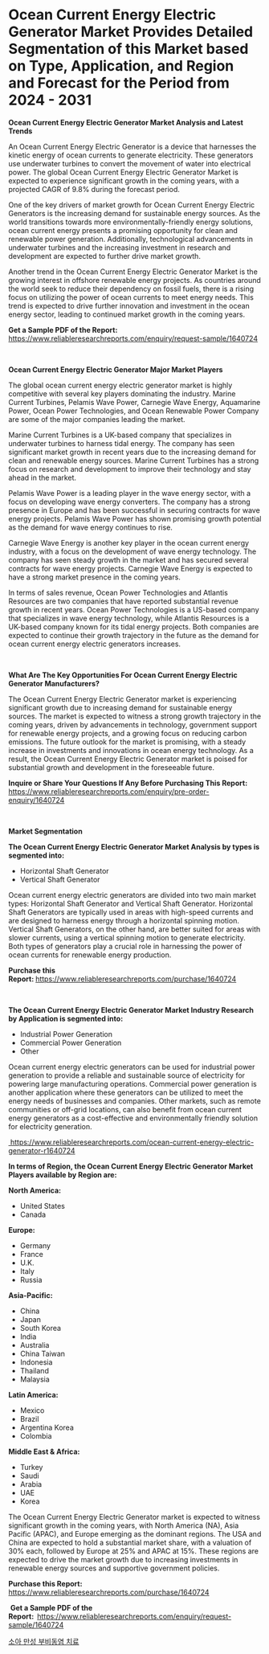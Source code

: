 <p><h1>Ocean Current Energy Electric Generator Market Provides Detailed Segmentation of this Market based on Type, Application, and Region and Forecast for the Period from 2024 - 2031</h1></p><p><strong>Ocean Current Energy Electric Generator Market Analysis and Latest Trends</strong></p>
<p><p>An Ocean Current Energy Electric Generator is a device that harnesses the kinetic energy of ocean currents to generate electricity. These generators use underwater turbines to convert the movement of water into electrical power. The global Ocean Current Energy Electric Generator Market is expected to experience significant growth in the coming years, with a projected CAGR of 9.8% during the forecast period.</p><p>One of the key drivers of market growth for Ocean Current Energy Electric Generators is the increasing demand for sustainable energy sources. As the world transitions towards more environmentally-friendly energy solutions, ocean current energy presents a promising opportunity for clean and renewable power generation. Additionally, technological advancements in underwater turbines and the increasing investment in research and development are expected to further drive market growth.</p><p>Another trend in the Ocean Current Energy Electric Generator Market is the growing interest in offshore renewable energy projects. As countries around the world seek to reduce their dependency on fossil fuels, there is a rising focus on utilizing the power of ocean currents to meet energy needs. This trend is expected to drive further innovation and investment in the ocean energy sector, leading to continued market growth in the coming years.</p></p>
<p><strong>Get a Sample PDF of the Report:&nbsp;</strong> <a href="https://www.reliableresearchreports.com/enquiry/request-sample/1640724">https://www.reliableresearchreports.com/enquiry/request-sample/1640724</a></p>
<p>&nbsp;</p>
<p><strong>Ocean Current Energy Electric Generator Major Market Players</strong></p>
<p><p>The global ocean current energy electric generator market is highly competitive with several key players dominating the industry. Marine Current Turbines, Pelamis Wave Power, Carnegie Wave Energy, Aquamarine Power, Ocean Power Technologies, and Ocean Renewable Power Company are some of the major companies leading the market. </p><p>Marine Current Turbines is a UK-based company that specializes in underwater turbines to harness tidal energy. The company has seen significant market growth in recent years due to the increasing demand for clean and renewable energy sources. Marine Current Turbines has a strong focus on research and development to improve their technology and stay ahead in the market.</p><p>Pelamis Wave Power is a leading player in the wave energy sector, with a focus on developing wave energy converters. The company has a strong presence in Europe and has been successful in securing contracts for wave energy projects. Pelamis Wave Power has shown promising growth potential as the demand for wave energy continues to rise.</p><p>Carnegie Wave Energy is another key player in the ocean current energy industry, with a focus on the development of wave energy technology. The company has seen steady growth in the market and has secured several contracts for wave energy projects. Carnegie Wave Energy is expected to have a strong market presence in the coming years.</p><p>In terms of sales revenue, Ocean Power Technologies and Atlantis Resources are two companies that have reported substantial revenue growth in recent years. Ocean Power Technologies is a US-based company that specializes in wave energy technology, while Atlantis Resources is a UK-based company known for its tidal energy projects. Both companies are expected to continue their growth trajectory in the future as the demand for ocean current energy electric generators increases.</p></p>
<p>&nbsp;</p>
<p><strong>What Are The Key Opportunities For Ocean Current Energy Electric Generator Manufacturers?</strong></p>
<p><p>The Ocean Current Energy Electric Generator market is experiencing significant growth due to increasing demand for sustainable energy sources. The market is expected to witness a strong growth trajectory in the coming years, driven by advancements in technology, government support for renewable energy projects, and a growing focus on reducing carbon emissions. The future outlook for the market is promising, with a steady increase in investments and innovations in ocean energy technology. As a result, the Ocean Current Energy Electric Generator market is poised for substantial growth and development in the foreseeable future.</p></p>
<p><strong>Inquire or Share Your Questions If Any Before Purchasing This Report:</strong> <a href="https://www.reliableresearchreports.com/enquiry/pre-order-enquiry/1640724">https://www.reliableresearchreports.com/enquiry/pre-order-enquiry/1640724</a></p>
<p>&nbsp;</p>
<p><strong>Market Segmentation</strong></p>
<p><strong>The Ocean Current Energy Electric Generator Market Analysis by types is segmented into:</strong></p>
<p><ul><li>Horizontal Shaft Generator</li><li>Vertical Shaft Generator</li></ul></p>
<p><p>Ocean current energy electric generators are divided into two main market types: Horizontal Shaft Generator and Vertical Shaft Generator. Horizontal Shaft Generators are typically used in areas with high-speed currents and are designed to harness energy through a horizontal spinning motion. Vertical Shaft Generators, on the other hand, are better suited for areas with slower currents, using a vertical spinning motion to generate electricity. Both types of generators play a crucial role in harnessing the power of ocean currents for renewable energy production.</p></p>
<p><strong>Purchase this Report:&nbsp;</strong><a href="https://www.reliableresearchreports.com/purchase/1640724">https://www.reliableresearchreports.com/purchase/1640724</a></p>
<p>&nbsp;</p>
<p><strong>The Ocean Current Energy Electric Generator Market Industry Research by Application is segmented into:</strong></p>
<p><ul><li>Industrial Power Generation</li><li>Commercial Power Generation</li><li>Other</li></ul></p>
<p><p>Ocean current energy electric generators can be used for industrial power generation to provide a reliable and sustainable source of electricity for powering large manufacturing operations. Commercial power generation is another application where these generators can be utilized to meet the energy needs of businesses and companies. Other markets, such as remote communities or off-grid locations, can also benefit from ocean current energy generators as a cost-effective and environmentally friendly solution for electricity generation.</p></p>
<p><a href="https://www.reliableresearchreports.com/ocean-current-energy-electric-generator-r1640724">&nbsp;https://www.reliableresearchreports.com/ocean-current-energy-electric-generator-r1640724</a></p>
<p><strong>In terms of Region, the Ocean Current Energy Electric Generator Market Players available by Region are:</strong></p>
<p>
    <p> <strong> North America: </strong>
        <ul>
            <li>United States</li>
            <li>Canada</li>
        </ul>
        </p> 
    <p> <strong> Europe: </strong>
        <ul>
            <li>Germany</li>
            <li>France</li>
            <li>U.K.</li>
            <li>Italy</li>
            <li>Russia</li>
        </ul>
        </p> 
    <p> <strong> Asia-Pacific: </strong>
        <ul>
            <li>China</li>
            <li>Japan</li>
            <li>South Korea</li>
            <li>India</li>
            <li>Australia</li>
            <li>China Taiwan</li>
            <li>Indonesia</li>
            <li>Thailand</li>
            <li>Malaysia</li>
        </ul>
        </p> 
    <p> <strong> Latin America: </strong>
        <ul>
            <li>Mexico</li>
            <li>Brazil</li>
            <li>Argentina Korea</li>
            <li>Colombia</li>
        </ul>
        </p> 
    <p> <strong> Middle East & Africa: </strong>
        <ul>
            <li>Turkey</li>
            <li>Saudi</li>
            <li>Arabia</li>
            <li>UAE</li>
            <li>Korea</li>
        </ul>
    </p>
    </p>
<p><p>The Ocean Current Energy Electric Generator market is expected to witness significant growth in the coming years, with North America (NA), Asia Pacific (APAC), and Europe emerging as the dominant regions. The USA and China are expected to hold a substantial market share, with a valuation of 30% each, followed by Europe at 25% and APAC at 15%. These regions are expected to drive the market growth due to increasing investments in renewable energy sources and supportive government policies.</p></p>
<p><strong>Purchase this Report: </strong><a href="https://www.reliableresearchreports.com/purchase/1640724">https://www.reliableresearchreports.com/purchase/1640724</a></p>
<p>&nbsp;<strong>Get a Sample PDF of the Report:&nbsp;&nbsp;</strong><a href="https://www.reliableresearchreports.com/enquiry/request-sample/1640724">https://www.reliableresearchreports.com/enquiry/request-sample/1640724</a></p>
<p><strong></strong></p>
<p><p><a href="https://github.com/LoganRew1964/Market-Research-Report-List-1/blob/main/103292182755.md">소아 만성 부비동염 치료</a></p></p>